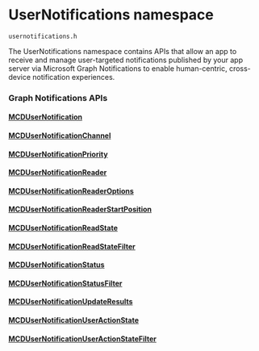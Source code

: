 # UserNotifications namespace
```
usernotifications.h
```
The UserNotifications namespace contains APIs that allow an app to receive and manage user-targeted notifications published by your app server via Microsoft Graph Notifications to enable human-centric, cross-device notification experiences. 

### Graph Notifications APIs

#### [MCDUserNotification](MCDUserNotification.md)
#### [MCDUserNotificationChannel](MCDUserNotificationChannel.md)
#### [MCDUserNotificationPriority](MCDUserNotificationPriority.md)
#### [MCDUserNotificationReader](MCDUserNotificationReader.md)
#### [MCDUserNotificationReaderOptions](MCDUserNotificationReaderOptions.md)
#### [MCDUserNotificationReaderStartPosition](MCDUserNotificationReaderStartPosition.md)
#### [MCDUserNotificationReadState](MCDUserNotificationReadState.md)
#### [MCDUserNotificationReadStateFilter](MCDUserNotificationReadStateFilter.md)
#### [MCDUserNotificationStatus](MCDUserNotificationStatus.md)
#### [MCDUserNotificationStatusFilter](MCDUserNotificationStatusFilter.md)
#### [MCDUserNotificationUpdateResults](MCDUserNotificationUpdateResults.md)
#### [MCDUserNotificationUserActionState](MCDUserNotificationUserActionState.md)
#### [MCDUserNotificationUserActionStateFilter](MCDUserNotificationUserActionStateFilter.md)
